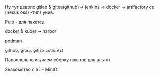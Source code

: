 Ну тут девопс
gitlab & gitea(github) -> jenkins -> docker -> artifactory ce (nesus oss) -типа унив.

Pulp - для пакетов

docker & kuber -> harbor

podman

github, gitea, gitlab action(s)

Параллельно изучаем сборку пакетов для альта)

Знакомство с S3 - MinIO